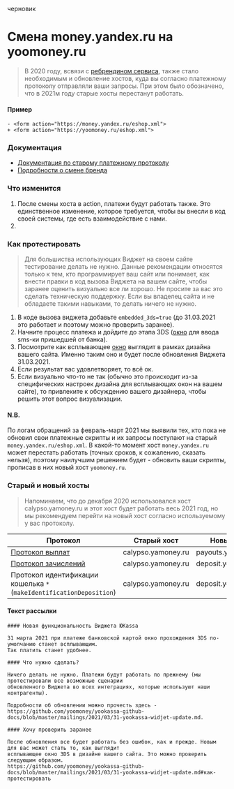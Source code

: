 черновик

<!--
...
-->

Смена money.yandex.ru на yoomoney.ru
====================================

> В 2020 году, всвязи с [ребрендином сервиса](https://yoomoney.ru/page?id=536896), также стало необходимым и обновление хостов, куда вы согласно платежному протоколу отправляли ваши запросы. При этом было обозначено, что в 2021м году старые хосты перестанут работать. 

#### Пример

```
- <form action="https://money.yandex.ru/eshop.xml">
+ <form action="https://yoomoney.ru/eshop.xml">
```

### Документация

* [Документация по старому платежному протоколу](https://yookassa.ru/docs/payment-solution)
* [Подробности о смене бренда](https://new.yookassa.ru/)


### Что изменится 

1. После смены хоста в action, платежи будут работать также. Это единственное изменение, которое требуется, чтобы вы внесли в код своей системы, где есть взаимодействие с нами.
2. 

### Как протестировать

> Для большиства использующих Виджет на своем сайте тестирование делать не нужно. Данные рекомендации относятся только к тем, кто программирует ваш сайт или понимает, как внести правки в код вызова Виджета на вашем сайте, чтобы заранее оценить визуально все ли хорошо. Не просите за вас это сделать техническую поддержку. Если вы владелец сайта и не обладаете такими навыками, то делать ничего не нужно.
> 
1. В коде вызова виджета добавьте `embedded_3ds=true` (до 31.03.2021 это работает и поэтому можно проверить заранее).
2. Начните процесс платежа и дойдите до этапа 3DS ([окно](#Пример) для ввода sms-ки пришедшей от банка).
3. Посмотрите как всплывающее [окно](#Пример) выглядит в рамках дизайна вашего сайта. Именно таким оно и будет после обновления Виджета 31.03.2021.
4. Если результат вас удовлетворяет, то всё ок.
5. Если визуально что-то не так (обычно это происходит из-за специфических настроек дизайна для всплывающих окон на вашем сайте), то привлеките к обсуждению вашего дизайнера, чтобы решить этот вопрос визуализации.

#### N.B.

По логам обращений за февраль-март 2021 мы выявили тех, кто пока не обновил свои платежные скрипты и их запросы поступают на старый `money.yandex.ru/eshop.xml`. В какой-то момент хост `money.yandex.ru` может перестать работать (точных сроков, к сожалению, сказать нельзя), поэтому наилучшим решением будет - обновить ваши скрипты, прописав в них новый хост `yoomoney.ru`.

### Старый и новый хосты

> Напоминаем, что до декабря 2020 использовался хост calypso.yamoney.ru и этот хост будет работать весь 2021 год, но мы рекомендуем перейти на новый хост согласно используемому у вас протоколу.

| Протокол | Старый хост | Новый хост |
| -------- | ----------- | ---------- |
| [Протокол выплат](https://yookassa.ru/docs/payouts) | calypso.yamoney.ru | payouts.yookassa.ru |
| [Протокол зачислений](https://yoomoney.ru/docs/depositions) | calypso.yamoney.ru | deposit.yoomoney.ru |
| Протокол идентификации кошелька `*` (`makeIdentificationDeposition`) | calypso.yamoney.ru | deposit.yoomoney.ru |

#### Текст рассылки

```
#### Новая функциональность Виджета ЮKassa

31 марта 2021 при платеже банковской картой окно прохождения 3DS по-умолчанию станет всплывающим. 
Так платить станет удобнее.

#### Что нужно сделать?

Ничего делать не нужно. Платежи будут работать по прежнему (мы протестировали все возможные сценарии 
обновленного Виджета во всех интеграциях, которые используют наши контрагенты).

Подробности об обновлении можно прочесть здесь - 
https://github.com/yoomoney/yookassa-github-docs/blob/master/mailings/2021/03/31-yookassa-widjet-update.md.

#### Хочу проверить заранее

После обновления все будет работать без ошибок, как и прежде. Новым для вас может стать то, как выглядит 
всплывающее окно 3DS в дизайне вашего сайта. Это можно проверить следующим образом.
https://github.com/yoomoney/yookassa-github-docs/blob/master/mailings/2021/03/31-yookassa-widjet-update.md#как-протестировать

```

